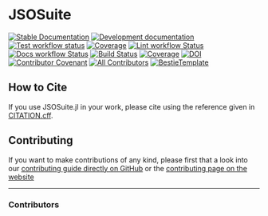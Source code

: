 # JSOSuite

[![Stable Documentation](https://img.shields.io/badge/docs-stable-blue.svg)](https://JuliaSmoothOptimizers.github.io/JSOSuite.jl/stable)
[![Development documentation](https://img.shields.io/badge/docs-dev-blue.svg)](https://JuliaSmoothOptimizers.github.io/JSOSuite.jl/dev)
[![Test workflow status](https://github.com/JuliaSmoothOptimizers/JSOSuite.jl/actions/workflows/Test.yml/badge.svg?branch=main)](https://github.com/JuliaSmoothOptimizers/JSOSuite.jl/actions/workflows/Test.yml?query=branch%3Amain)
[![Coverage](https://codecov.io/gh/JuliaSmoothOptimizers/JSOSuite.jl/branch/main/graph/badge.svg)](https://codecov.io/gh/JuliaSmoothOptimizers/JSOSuite.jl)
[![Lint workflow Status](https://github.com/JuliaSmoothOptimizers/JSOSuite.jl/actions/workflows/Lint.yml/badge.svg?branch=main)](https://github.com/JuliaSmoothOptimizers/JSOSuite.jl/actions/workflows/Lint.yml?query=branch%3Amain)
[![Docs workflow Status](https://github.com/JuliaSmoothOptimizers/JSOSuite.jl/actions/workflows/Docs.yml/badge.svg?branch=main)](https://github.com/JuliaSmoothOptimizers/JSOSuite.jl/actions/workflows/Docs.yml?query=branch%3Amain)
[![Build Status](https://api.cirrus-ci.com/github/JuliaSmoothOptimizers/JSOSuite.jl.svg)](https://cirrus-ci.com/github/JuliaSmoothOptimizers/JSOSuite.jl)
[![Coverage](https://codecov.io/gh/JuliaSmoothOptimizers/JSOSuite.jl/branch/main/graph/badge.svg)](https://codecov.io/gh/JuliaSmoothOptimizers/JSOSuite.jl)
[![DOI](https://proceedings.juliacon.org/papers/10.21105/jcon.00161/status.svg)](https://doi.org/10.21105/jcon.00161)
[![Contributor Covenant](https://img.shields.io/badge/Contributor%20Covenant-2.1-4baaaa.svg)](CODE_OF_CONDUCT.md)
[![All Contributors](https://img.shields.io/github/all-contributors/JuliaSmoothOptimizers/JSOSuite.jl?labelColor=5e1ec7&color=c0ffee&style=flat-square)](#contributors)
[![BestieTemplate](https://img.shields.io/endpoint?url=https://raw.githubusercontent.com/JuliaBesties/BestieTemplate.jl/main/docs/src/assets/badge.json)](https://github.com/JuliaBesties/BestieTemplate.jl)

## How to Cite

If you use JSOSuite.jl in your work, please cite using the reference given in [CITATION.cff](https://github.com/JuliaSmoothOptimizers/JSOSuite.jl/blob/main/CITATION.cff).

## Contributing

If you want to make contributions of any kind, please first that a look into our [contributing guide directly on GitHub](docs/src/90-contributing.md) or the [contributing page on the website](https://JuliaSmoothOptimizers.github.io/JSOSuite.jl/dev/90-contributing/)

---

### Contributors

<!-- ALL-CONTRIBUTORS-LIST:START - Do not remove or modify this section -->
<!-- prettier-ignore-start -->
<!-- markdownlint-disable -->

<!-- markdownlint-restore -->
<!-- prettier-ignore-end -->

<!-- ALL-CONTRIBUTORS-LIST:END -->
